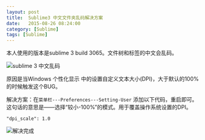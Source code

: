 ```yaml
---
layout: post
title:  Sublime3 中文文件夹乱码解决方案
date:   2015-08-26 08:24:00
category: [Sublime]
tags: [Sublime]
---
```


本人使用的版本是sublime 3 build 3065。文件树和标签的中文会乱码。

![sublime 3 中文乱码][1]

<!--more-->

原因是当Windows 个性化显示 中的设置自定义文本大小(DPI)，大于默认的100%的时候触发这个BUG。

解决方案：在`菜单栏---Preferences---Setting-User` 添加以下代码，重启即可。这句话的意思是——选择“较小-100%”的模式。用于覆盖操作系统设置的DPI。

    "dpi_scale": 1.0

![解决完成][2]


  [1]: http://77g54f.com1.z0.glb.clouddn.com/QQ20150828113827.png?imageView2/1/q/100|watermark/1/image/aHR0cDovLzc3ZzU0Zi5jb20xLnowLmdsYi5jbG91ZGRuLmNvbS9sYWtlcjIucG5n/dissolve/100/gravity/SouthEast/dx/5/dy/5
  [2]: http://77g54f.com1.z0.glb.clouddn.com/QQ20150828113958.png?imageView2/1/q/100|watermark/1/image/aHR0cDovLzc3ZzU0Zi5jb20xLnowLmdsYi5jbG91ZGRuLmNvbS9sYWtlcjIucG5n/dissolve/100/gravity/SouthEast/dx/5/dy/5